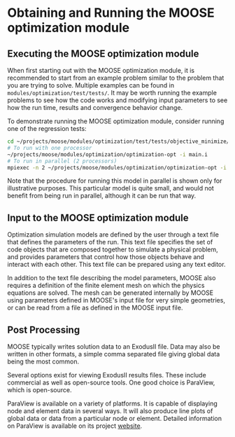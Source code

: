 # Obtaining and Running the MOOSE optimization module

## Executing the MOOSE optimization module

When first starting out with the MOOSE optimization module, it is recommended to start from an
example problem similar to the problem that you are trying to solve.
Multiple examples can be found in `modules/optimization/test/tests/`.
It may be worth running the example problems to see how the code works
and modifying input parameters to see how the run time, results and
convergence behavior change.

To demonstrate running the MOOSE optimization module, consider running one of the regression tests:

```bash
cd ~/projects/moose/modules/optimization/test/tests/objective_minimize/bc_load_constant
# To run with one processor
~/projects/moose/modules/optimization/optimization-opt -i main.i
# To run in parallel (2 processors)
mpiexec -n 2 ~/projects/moose/modules/optimization/optimization-opt -i main.i
```

Note that the procedure for running this model in parallel is shown only
for illustrative purposes. This particular model is quite small, and would
not benefit from being run in parallel, although it can be run that way.

## Input to the MOOSE optimization module

Optimization simulation models are defined by the user through a text file
that defines the parameters of the run.  This text file specifies the
set of code objects that are composed together to simulate a physical
problem, and provides parameters that control how those objects behave
and interact with each other.  This text file can be prepared using any
text editor.

In addition to the text file describing the model parameters, MOOSE also
requires a definition of the finite element mesh on which the physics
equations are solved. The mesh can be generated internally by MOOSE using
parameters defined in MOOSE's input file for very simple geometries, or can
be read from a file as defined in the MOOSE input file.

## Post Processing

MOOSE typically writes solution data to an ExodusII file. Data may also
be written in other formats, a simple comma separated file giving global
data being the most common.

Several options exist for viewing ExodusII results files. These include
commercial as well as open-source tools. One good choice is ParaView,
which is open-source.

ParaView is available on a variety of platforms. It is capable of
displaying node and element data in several ways. It will also produce
line plots of global data or data from a particular node or element.
Detailed information on ParaView is available on its project
[website](https://www.paraview.org).
